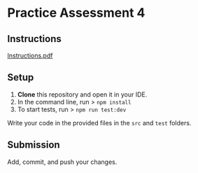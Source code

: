 # Practice Assessment 4

## Instructions
[Instructions.pdf](Instructions.pdf)

## Setup
1. **Clone** this repository and open it in your IDE.
2. In the command line, run > `npm install`
3. To start tests, run > `npm run test:dev`

Write your code in the provided files in the `src` and `test` folders.

## Submission
Add, commit, and push your changes.